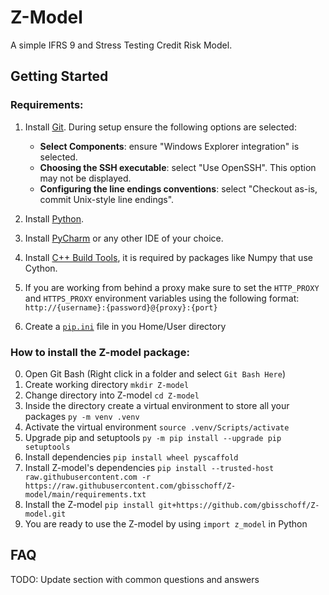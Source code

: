 # Z-Model

A simple IFRS 9 and Stress Testing Credit Risk Model.

## Getting Started
### Requirements:
1. Install [Git](https://git-scm.com/download/win).
    During setup ensure the following options are selected:
    - **Select Components**: ensure "Windows Explorer integration" is selected.
	- **Choosing the SSH executable**: select "Use OpenSSH".  This option may not be displayed.  
	- **Configuring the line endings conventions**: select "Checkout as-is, commit Unix-style line endings".

2. Install [Python](https://www.python.org/downloads/windows/).
3. Install [PyCharm](https://www.jetbrains.com/pycharm/download/#section=windows) or any other IDE of your choice.
4. Install [C++ Build Tools](https://wiki.python.org/moin/WindowsCompilers), it is required by packages like Numpy that use Cython.
5. If you are working from behind a proxy make sure to set the `HTTP_PROXY` and `HTTPS_PROXY` environment variables using the following format:
    `http://{username}:{password}@{proxy}:{port}`
6. Create a [`pip.ini`](./pip.ini) file in you Home/User directory 

### How to install the Z-model package:
0. Open Git Bash (Right click in a folder and select `Git Bash Here`)
1. Create working directory `mkdir Z-model`
2. Change directory into Z-model `cd Z-model`
3. Inside the directory create a virtual environment to store all your packages `py -m venv .venv`
4. Activate the virtual environment `source .venv/Scripts/activate`
5. Upgrade pip and setuptools `py -m pip install --upgrade pip setuptools`
6. Install dependencies `pip install wheel pyscaffold`
7. Install Z-model's dependencies `pip install --trusted-host raw.githubusercontent.com -r https://raw.githubusercontent.com/gbisschoff/Z-model/main/requirements.txt`
8. Install the Z-model `pip install git+https://github.com/gbisschoff/Z-model.git`
9. You are ready to use the Z-model by using `import z_model` in Python

## FAQ
TODO: Update section with common questions and answers
